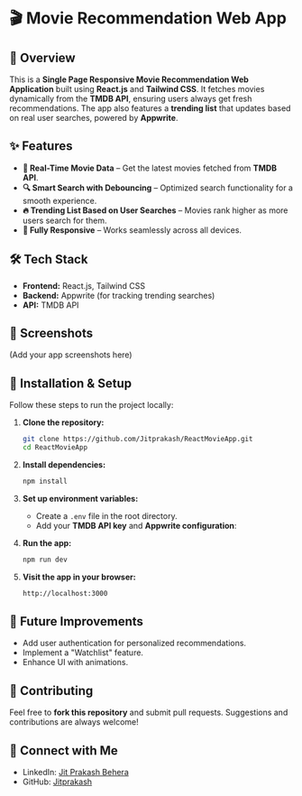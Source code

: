# 🎬 Movie Recommendation Web App

## 🚀 Overview
This is a **Single Page Responsive Movie Recommendation Web Application** built using **React.js** and **Tailwind CSS**. It fetches movies dynamically from the **TMDB API**, ensuring users always get fresh recommendations. The app also features a **trending list** that updates based on real user searches, powered by **Appwrite**.

## ✨ Features
- **📌 Real-Time Movie Data** – Get the latest movies fetched from **TMDB API**.
- **🔍 Smart Search with Debouncing** – Optimized search functionality for a smooth experience.
- **🔥 Trending List Based on User Searches** – Movies rank higher as more users search for them.
- **📱 Fully Responsive** – Works seamlessly across all devices.

## 🛠️ Tech Stack
- **Frontend:** React.js, Tailwind CSS
- **Backend:** Appwrite (for tracking trending searches)
- **API:** TMDB API

## 📸 Screenshots
(Add your app screenshots here)

## 🚀 Installation & Setup
Follow these steps to run the project locally:

1. **Clone the repository:**
   ```sh
   git clone https://github.com/Jitprakash/ReactMovieApp.git
   cd ReactMovieApp
   ```

2. **Install dependencies:**
   ```sh
   npm install
   ```

3. **Set up environment variables:**
   - Create a `.env` file in the root directory.
   - Add your **TMDB API key** and **Appwrite configuration**:

4. **Run the app:**
   ```sh
   npm run dev
   ```

5. **Visit the app in your browser:**
   ```sh
   http://localhost:3000
   ```

## 🎯 Future Improvements
- Add user authentication for personalized recommendations.
- Implement a "Watchlist" feature.
- Enhance UI with animations.

## 🤝 Contributing
Feel free to **fork this repository** and submit pull requests. Suggestions and contributions are always welcome!


## 🔗 Connect with Me
- LinkedIn: [Jit Prakash Behera](https://www.linkedin.com/in/jit-prakash-behera)
- GitHub: [Jitprakash](https://github.com/Jitprakash)

